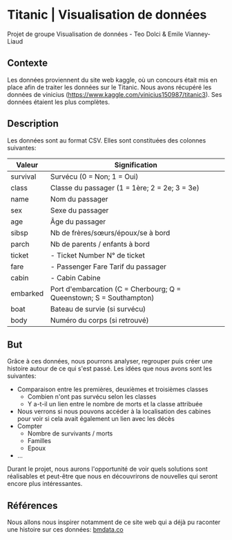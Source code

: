 # Titanic | Visualisation de données
Projet de groupe Visualisation de données - Teo Dolci & Emile Vianney-Liaud


## Contexte

Les données proviennent du site web kaggle, où un concours était mis en place afin de traiter les données sur le Titanic. Nous avons récupéré les données de vinicius (https://www.kaggle.com/vinicius150987/titanic3). Ses données étaient les plus complètes.


## Description 

Les données sont au format CSV. Elles sont constituées des colonnes suivantes: 

|Valeur     | Signification |
|-----------|---------------------------------------------|
|survival   |Survécu (0 = Non; 1 = Oui)|
|class      |Classe du passager (1 = 1ère; 2 = 2e; 3 = 3e)|
|name       |Nom du passager|
|sex        | Sexe du passager|
|age        |Âge du passager|
|sibsp      |Nb de frères/sœurs/époux/se à bord|
|parch      |Nb de parents / enfants à bord|
|ticket     |- Ticket Number	N° de ticket|
|fare       |- Passenger Fare	Tarif du passager|
|cabin      |- Cabin	Cabine|
|embarked   |Port d'embarcation (C = Cherbourg; Q = Queenstown; S = Southampton)|
|boat       |Bateau de survie (si survécu)|
|body       |Numéro du corps (si retrouvé)|

## But
Grâce à ces données, nous pourrons analyser, regrouper puis créer une histoire autour de ce qui s'est passé.
Les idées que nous avons sont les suivantes: 
- Comparaison entre les premières, deuxièmes et troisièmes classes
  - Combien n'ont pas survécu selon les classes
  - Y a-t-il un lien entre le nombre de morts et la classe attribuée
- Nous verrons si nous pouvons accéder à la localisation des cabines pour voir si cela avait également un lien avec les décès
- Compter
  - Nombre de survivants / morts
  - Familles
  - Epoux
- ... 

Durant le projet, nous aurons l'opportunité de voir quels solutions sont réalisables et peut-être que nous en découvrirons de nouvelles qui seront encore plus intéressantes.

## Références
Nous allons nous inspirer notamment de ce site web qui a déjà pu raconter une histoire sur ces données: [bmdata.co](http://www.bmdata.co.uk/titanic/)